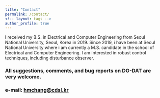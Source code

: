 ```yaml
---
title: "Contact"
permalink: /contact/
<!-- layout: tags -->
author_profile: true
---
```

<!--
<figure>
  <img src="/assets/images/me.jpg" width="40%" height="40%">
</figure>
-->

I received my B.S. in Electrical and Computer Engineering from Seoul National University, Seoul, Korea in 2019. Since 2019, i have been at Seoul National University where i am currently a M.S. candidate in the school of Electrical and Computer Engineering. I am interested in robust control techniques, including disturbance observer.

### All suggestions, comments, and bug reports on DO-DAT are very welcome.
### e-mail: hmchang@cdsl.kr
